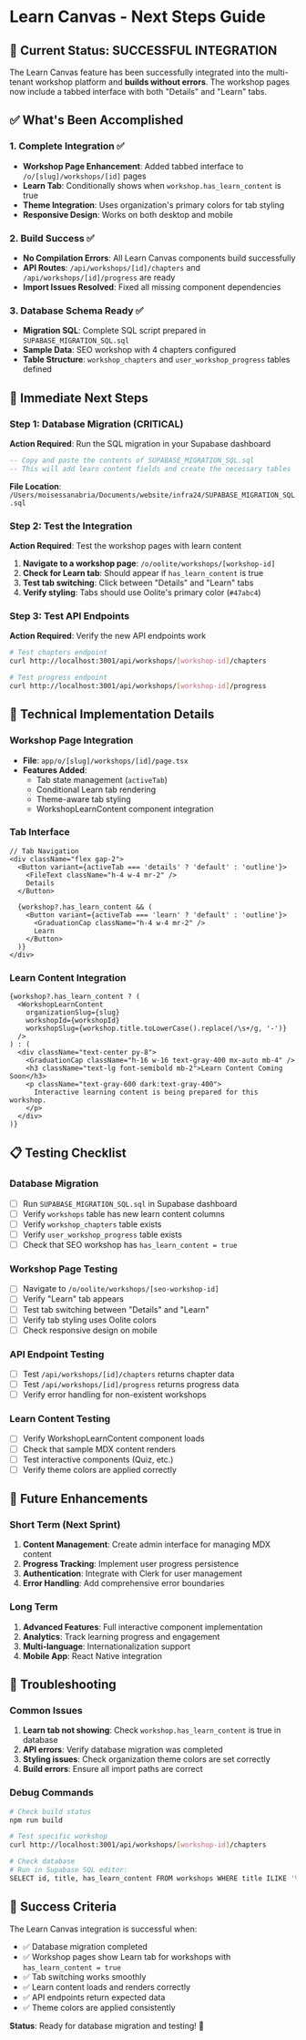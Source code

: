 # Learn Canvas - Next Steps Guide

## 🎉 Current Status: SUCCESSFUL INTEGRATION

The Learn Canvas feature has been successfully integrated into the multi-tenant workshop platform and **builds without errors**. The workshop pages now include a tabbed interface with both "Details" and "Learn" tabs.

## ✅ What's Been Accomplished

### 1. **Complete Integration** ✅
- **Workshop Page Enhancement**: Added tabbed interface to `/o/[slug]/workshops/[id]` pages
- **Learn Tab**: Conditionally shows when `workshop.has_learn_content` is true
- **Theme Integration**: Uses organization's primary colors for tab styling
- **Responsive Design**: Works on both desktop and mobile

### 2. **Build Success** ✅
- **No Compilation Errors**: All Learn Canvas components build successfully
- **API Routes**: `/api/workshops/[id]/chapters` and `/api/workshops/[id]/progress` are ready
- **Import Issues Resolved**: Fixed all missing component dependencies

### 3. **Database Schema Ready** ✅
- **Migration SQL**: Complete SQL script prepared in `SUPABASE_MIGRATION_SQL.sql`
- **Sample Data**: SEO workshop with 4 chapters configured
- **Table Structure**: `workshop_chapters` and `user_workshop_progress` tables defined

## 🚀 Immediate Next Steps

### Step 1: Database Migration (CRITICAL)
**Action Required**: Run the SQL migration in your Supabase dashboard

```sql
-- Copy and paste the contents of SUPABASE_MIGRATION_SQL.sql
-- This will add learn content fields and create the necessary tables
```

**File Location**: `/Users/moisessanabria/Documents/website/infra24/SUPABASE_MIGRATION_SQL.sql`

### Step 2: Test the Integration
**Action Required**: Test the workshop pages with learn content

1. **Navigate to a workshop page**: `/o/oolite/workshops/[workshop-id]`
2. **Check for Learn tab**: Should appear if `has_learn_content` is true
3. **Test tab switching**: Click between "Details" and "Learn" tabs
4. **Verify styling**: Tabs should use Oolite's primary color (`#47abc4`)

### Step 3: Test API Endpoints
**Action Required**: Verify the new API endpoints work

```bash
# Test chapters endpoint
curl http://localhost:3001/api/workshops/[workshop-id]/chapters

# Test progress endpoint  
curl http://localhost:3001/api/workshops/[workshop-id]/progress
```

## 🔧 Technical Implementation Details

### Workshop Page Integration
- **File**: `app/o/[slug]/workshops/[id]/page.tsx`
- **Features Added**:
  - Tab state management (`activeTab`)
  - Conditional Learn tab rendering
  - Theme-aware tab styling
  - WorkshopLearnContent component integration

### Tab Interface
```tsx
// Tab Navigation
<div className="flex gap-2">
  <Button variant={activeTab === 'details' ? 'default' : 'outline'}>
    <FileText className="h-4 w-4 mr-2" />
    Details
  </Button>
  
  {workshop?.has_learn_content && (
    <Button variant={activeTab === 'learn' ? 'default' : 'outline'}>
      <GraduationCap className="h-4 w-4 mr-2" />
      Learn
    </Button>
  )}
</div>
```

### Learn Content Integration
```tsx
{workshop?.has_learn_content ? (
  <WorkshopLearnContent
    organizationSlug={slug}
    workshopId={workshopId}
    workshopSlug={workshop.title.toLowerCase().replace(/\s+/g, '-')}
  />
) : (
  <div className="text-center py-8">
    <GraduationCap className="h-16 w-16 text-gray-400 mx-auto mb-4" />
    <h3 className="text-lg font-semibold mb-2">Learn Content Coming Soon</h3>
    <p className="text-gray-600 dark:text-gray-400">
      Interactive learning content is being prepared for this workshop.
    </p>
  </div>
)}
```

## 📋 Testing Checklist

### Database Migration
- [ ] Run `SUPABASE_MIGRATION_SQL.sql` in Supabase dashboard
- [ ] Verify `workshops` table has new learn content columns
- [ ] Verify `workshop_chapters` table exists
- [ ] Verify `user_workshop_progress` table exists
- [ ] Check that SEO workshop has `has_learn_content = true`

### Workshop Page Testing
- [ ] Navigate to `/o/oolite/workshops/[seo-workshop-id]`
- [ ] Verify "Learn" tab appears
- [ ] Test tab switching between "Details" and "Learn"
- [ ] Verify tab styling uses Oolite colors
- [ ] Check responsive design on mobile

### API Endpoint Testing
- [ ] Test `/api/workshops/[id]/chapters` returns chapter data
- [ ] Test `/api/workshops/[id]/progress` returns progress data
- [ ] Verify error handling for non-existent workshops

### Learn Content Testing
- [ ] Verify WorkshopLearnContent component loads
- [ ] Check that sample MDX content renders
- [ ] Test interactive components (Quiz, etc.)
- [ ] Verify theme colors are applied correctly

## 🎯 Future Enhancements

### Short Term (Next Sprint)
1. **Content Management**: Create admin interface for managing MDX content
2. **Progress Tracking**: Implement user progress persistence
3. **Authentication**: Integrate with Clerk for user management
4. **Error Handling**: Add comprehensive error boundaries

### Long Term
1. **Advanced Features**: Full interactive component implementation
2. **Analytics**: Track learning progress and engagement
3. **Multi-language**: Internationalization support
4. **Mobile App**: React Native integration

## 🚨 Troubleshooting

### Common Issues
1. **Learn tab not showing**: Check `workshop.has_learn_content` is true in database
2. **API errors**: Verify database migration was completed
3. **Styling issues**: Check organization theme colors are set correctly
4. **Build errors**: Ensure all import paths are correct

### Debug Commands
```bash
# Check build status
npm run build

# Test specific workshop
curl http://localhost:3001/api/workshops/[workshop-id]/chapters

# Check database
# Run in Supabase SQL editor:
SELECT id, title, has_learn_content FROM workshops WHERE title ILIKE '%SEO%';
```

## 🎉 Success Criteria

The Learn Canvas integration is successful when:
- ✅ Database migration completed
- ✅ Workshop pages show Learn tab for workshops with `has_learn_content = true`
- ✅ Tab switching works smoothly
- ✅ Learn content loads and renders correctly
- ✅ API endpoints return expected data
- ✅ Theme colors are applied consistently

**Status**: Ready for database migration and testing! 🚀
